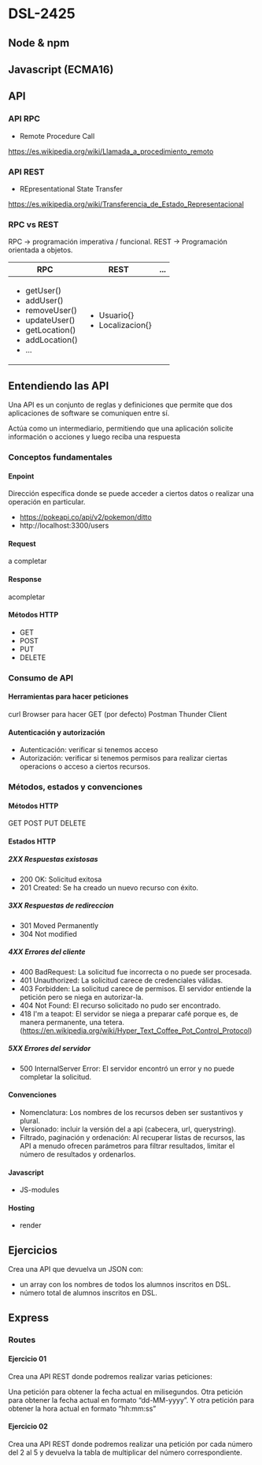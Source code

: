 # DSL-2425

## Node & npm

## Javascript (ECMA16)

## API

### API RPC

- Remote Procedure Call

https://es.wikipedia.org/wiki/Llamada_a_procedimiento_remoto

### API REST

- REpresentational State Transfer

https://es.wikipedia.org/wiki/Transferencia_de_Estado_Representacional

### RPC vs REST

RPC -> programación imperativa / funcional.
REST -> Programación orientada a objetos.

| RPC                                                                                                                                             | REST                                               | ... |
| ----------------------------------------------------------------------------------------------------------------------------------------------- | -------------------------------------------------- | --- |
| <ul><li>getUser()</li><li>addUser()</li><li>removeUser()</li><li>updateUser()</li><li>getLocation()</li><li>addLocation()</li><li>...</ul></ul> | <ul><li>Usuario{}</li><li>Localizacion{}</li></ul> |

## Entendiendo las API

Una API es un conjunto de reglas y definiciones que permite que dos aplicaciones de software se comuniquen entre sí.

Actúa como un intermediario, permitiendo que una aplicación solicite información o acciones y luego reciba una respuesta

### Conceptos fundamentales

#### Enpoint

Dirección específica donde se puede acceder a ciertos datos o realizar una operación en particular.

- https://pokeapi.co/api/v2/pokemon/ditto
- http://localhost:3300/users

#### Request

a completar

#### Response

acompletar

#### Métodos HTTP

- GET
- POST
- PUT
- DELETE

### Consumo de API

#### Herramientas para hacer peticiones

curl
Browser para hacer GET (por defecto)
Postman
Thunder Client

#### Autenticación y autorización

- Autenticación: verificar si tenemos acceso
- Autorización: verificar si tenemos permisos para realizar ciertas operacions o acceso a ciertos recursos.

### Métodos, estados y convenciones

#### Métodos HTTP

GET
POST
PUT
DELETE

#### Estados HTTP

##### 2XX Respuestas existosas

- 200 OK: Solicitud exitosa
- 201 Created: Se ha creado un nuevo recurso con éxito.

##### 3XX Respuestas de redireccion

- 301 Moved Permanently
- 304 Not modified

##### 4XX Errores del cliente

- 400 BadRequest: La solicitud fue incorrecta o no puede ser procesada.
- 401 Unauthorized: La solicitud carece de credenciales válidas.
- 403 Forbidden: La solicitud carece de permisos. El servidor entiende la petición pero se niega en autorizar-la.
- 404 Not Found: El recurso solicitado no pudo ser encontrado.
- 418 I'm a teapot: El servidor se niega a preparar café porque es, de manera permanente, una tetera. (https://en.wikipedia.org/wiki/Hyper_Text_Coffee_Pot_Control_Protocol)

##### 5XX Errores del servidor

- 500 InternalServer Error: El servidor encontró un error y no puede completar la solicitud.

#### Convenciones

- Nomenclatura: Los nombres de los recursos deben ser sustantivos y plural.
- Versionado: incluir la versión del a api (cabecera, url, querystring).
- Filtrado, paginación y ordenación: Al recuperar listas de recursos, las API a menudo ofrecen parámetros para filtrar resultados, limitar el número de resultados y ordenarlos.

#### Javascript

- JS-modules

#### Hosting

- render

## Ejercicios

Crea una API que devuelva un JSON con:

- un array con los nombres de todos los alumnos inscritos en DSL.
- número total de alumnos inscritos en DSL.

## Express

### Routes

#### Ejercicio 01

Crea una API REST donde podremos realizar varias peticiones:

Una petición para obtener la fecha actual en milisegundos.
Otra petición para obtener la fecha actual en formato “dd-MM-yyyy”.
Y otra petición para obtener la hora actual en formato “hh:mm:ss”

#### Ejercicio 02

Crea una API REST donde podremos realizar una petición por cada número del 2 al 5 y devuelva la tabla de multiplicar del número correspondiente.
